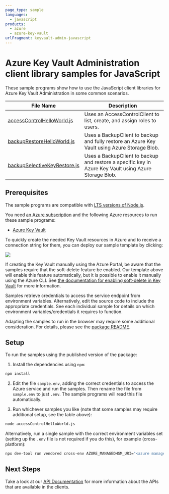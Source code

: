 ```yaml
---
page_type: sample
languages:
  - javascript
products:
  - azure
  - azure-key-vault
urlFragment: keyvault-admin-javascript
---
```


# Azure Key Vault Administration client library samples for JavaScript

These sample programs show how to use the JavaScript client libraries for Azure Key Vault Administration in some common scenarios.

| **File Name**                                             | **Description**                                                                                       |
| --------------------------------------------------------- | ----------------------------------------------------------------------------------------------------- |
| [accessControlHelloWorld.js][accesscontrolhelloworld]     | Uses an AccessControlClient to list, create, and assign roles to users.                               |
| [backupRestoreHelloWorld.js][backuprestorehelloworld]     | Uses a BackupClient to backup and fully restore an Azure Key Vault using Azure Storage Blob.          |
| [backupSelectiveKeyRestore.js][backupselectivekeyrestore] | Uses a BackupClient to backup and restore a specific key in Azure Key Vault using Azure Storage Blob. |

## Prerequisites

The sample programs are compatible with [LTS versions of Node.js](https://github.com/nodejs/release#release-schedule).

You need [an Azure subscription][freesub] and the following Azure resources to run these sample programs:

- [Azure Key Vault][createinstance_azurekeyvault]

To quickly create the needed Key Vault resources in Azure and to receive a connection string for them, you can deploy our sample template by clicking:

[![](http://azuredeploy.net/deploybutton.png)](https://portal.azure.com/#create/Microsoft.Template/uri/https%3A%2F%2Fraw.githubusercontent.com%2FAzure%2Fazure-sdk-for-js%2Fmaster%2Fsdk%2Fkeyvault%2Ftest-resources.json)

If creating the Key Vault manually using the Azure Portal, be aware that the samples require that the soft-delete feature be enabled. Our template above will enable this feature automatically, but it is possible to enable it manually using the Azure CLI. See [the documentation for enabling soft-delete in Key Vault](https://docs.microsoft.com/azure/key-vault/key-vault-soft-delete-cli) for more information.

Samples retrieve credentials to access the service endpoint from environment variables. Alternatively, edit the source code to include the appropriate credentials. See each individual sample for details on which environment variables/credentials it requires to function.

Adapting the samples to run in the browser may require some additional consideration. For details, please see the [package README][package].

## Setup

To run the samples using the published version of the package:

1. Install the dependencies using `npm`:

```bash
npm install
```

2. Edit the file `sample.env`, adding the correct credentials to access the Azure service and run the samples. Then rename the file from `sample.env` to just `.env`. The sample programs will read this file automatically.

3. Run whichever samples you like (note that some samples may require additional setup, see the table above):

```bash
node accessControlHelloWorld.js
```

Alternatively, run a single sample with the correct environment variables set (setting up the `.env` file is not required if you do this), for example (cross-platform):

```bash
npx dev-tool run vendored cross-env AZURE_MANAGEDHSM_URI="<azure managedhsm uri>" CLIENT_OBJECT_ID="<client object id>" node accessControlHelloWorld.js
```

## Next Steps

Take a look at our [API Documentation][apiref] for more information about the APIs that are available in the clients.

[accesscontrolhelloworld]: https://github.com/Azure/azure-sdk-for-js/blob/main/sdk/keyvault/keyvault-admin/samples/v4/javascript/accessControlHelloWorld.js
[backuprestorehelloworld]: https://github.com/Azure/azure-sdk-for-js/blob/main/sdk/keyvault/keyvault-admin/samples/v4/javascript/backupRestoreHelloWorld.js
[backupselectivekeyrestore]: https://github.com/Azure/azure-sdk-for-js/blob/main/sdk/keyvault/keyvault-admin/samples/v4/javascript/backupSelectiveKeyRestore.js
[apiref]: https://docs.microsoft.com/javascript/api/@azure/keyvault-admin
[freesub]: https://azure.microsoft.com/free/
[createinstance_azurekeyvault]: https://docs.microsoft.com/azure/key-vault/quick-create-portal
[package]: https://github.com/Azure/azure-sdk-for-js/tree/main/sdk/keyvault/keyvault-admin/README.md
